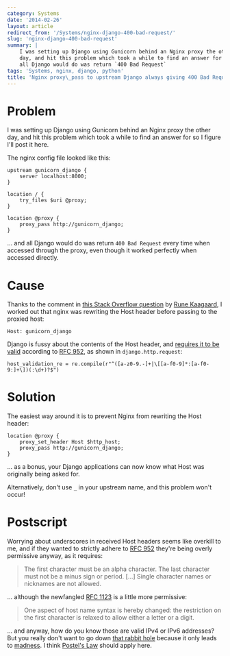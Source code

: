```yaml
---
category: Systems
date: '2014-02-26'
layout: article
redirect_from: '/Systems/nginx-django-400-bad-request/'
slug: 'nginx-django-400-bad-request'
summary: |
    I was setting up Django using Gunicorn behind an Nginx proxy the other
    day, and hit this problem which took a while to find an answer for ...
    all Django would do was return `400 Bad Request`
tags: 'Systems, nginx, django, python'
title: 'Nginx proxy\_pass to upstream Django always giving 400 Bad Request'
---
```


Problem
=======

I was setting up Django using Gunicorn behind an Nginx proxy the other
day, and hit this problem which took a while to find an answer for so I
figure I'll post it here.

The nginx config file looked like this:

``` {.sourceCode .nginx}
upstream gunicorn_django {
    server localhost:8000;
}

location / {
    try_files $uri @proxy;
}

location @proxy {
    proxy_pass http://gunicorn_django;
}
```

... and all Django would do was return `400 Bad Request` every time when
accessed through the proxy, even though it worked perfectly when
accessed directly.

Cause
=====

Thanks to the comment in [this Stack Overflow
question](http://stackoverflow.com/questions/21399288/bad-request-400-nginx-gunicorn#)
by [Rune Kaagaard](http://stackoverflow.com/users/164449/rune-kaagaard),
I worked out that nginx was rewriting the Host header before passing to
the proxied host:

    Host: gunicorn_django

Django is fussy about the contents of the Host header, and [requires it
to be valid](https://code.djangoproject.com/ticket/20264) according to
[RFC 952](http://rfc-editor.org/rfc/rfc952.txt), as shown in
`django.http.request`:

``` {.sourceCode .python}
host_validation_re = re.compile(r"^([a-z0-9.-]+|\[[a-f0-9]*:[a-f0-9:]+\])(:\d+)?$")
```

Solution
========

The easiest way around it is to prevent Nginx from rewriting the Host
header:

``` {.sourceCode .nginx}
location @proxy {
    proxy_set_header Host $http_host;
    proxy_pass http://gunicorn_django;
}
```

... as a bonus, your Django applications can now know what Host was
originally being asked for.

Alternatively, don't use `_` in your upstream name, and this problem
won't occur!

Postscript
==========

Worrying about underscores in received Host headers seems like overkill
to me, and if they wanted to strictly adhere to [RFC
952](http://rfc-editor.org/rfc/rfc952.txt) they're being overly
permissive anyway, as it requires:

> The first character must be an alpha character. The last character
> must not be a minus sign or period. \[...\] Single character names or
> nicknames are not allowed.

... although the newfangled [RFC
1123](http://tools.ietf.org/html/rfc1123#page-13) is a little more
permissive:

> One aspect of host name syntax is hereby changed: the restriction on
> the first character is relaxed to allow either a letter or a digit.

... and anyway, how do you know those are valid IPv4 or IPv6 addresses?
But you really don't want to go down [that rabbit
hole](http://stackoverflow.com/questions/106179/regular-expression-to-match-hostname-or-ip-address)
because it only leads to
[madness](http://stackoverflow.com/questions/1732348/regex-match-open-tags-except-xhtml-self-contained-tags/1732454#1732454).
I think [Postel's
Law](http://en.wikipedia.org/wiki/Robustness_principle) should apply
here.
